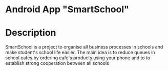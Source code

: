 Android App "SmartSchool"
======================

# Description
SmartSchool is a project to organise all business processes in schools
and make student's school life easier.
The main idea is to reduce queues in school cafes
by ordering cafe's products using your phone
and to to establish strong cooperation between all schools
